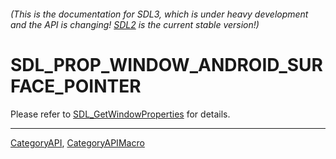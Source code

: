 ###### (This is the documentation for SDL3, which is under heavy development and the API is changing! [SDL2](https://wiki.libsdl.org/SDL2/) is the current stable version!)
# SDL_PROP_WINDOW_ANDROID_SURFACE_POINTER

Please refer to [SDL_GetWindowProperties](SDL_GetWindowProperties) for details.

----
[CategoryAPI](CategoryAPI), [CategoryAPIMacro](CategoryAPIMacro)

